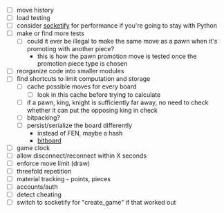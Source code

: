 - [ ] move history
- [ ] load testing
- [ ] consider [socketify][1] for performance if you're going to stay with Python
- [ ] make or find more tests
    - [ ] could it ever be illegal to make the same move as a pawn when it's promoting with another piece?
        - this is how the pawn promotion move is tested once the promotion piece type is chosen
- [ ] reorganize code into smaller modules
- [ ] find shortcuts to limit computation and storage
  - [ ] cache possible moves for every board
    - [ ] look in this cache before trying to calculate
  - [ ] if a pawn, king, knight is sufficiently far away, no need to check whether it can put the opposing king in check
  - [ ] bitpacking?
  - [ ] persist/serialize the board differently
    - instead of FEN, maybe a hash
    - [bitboard](https://blog.devgenius.io/improve-as-a-software-engineer-by-writing-a-chess-engine-c360109371aa)
- [ ] game clock
- [ ] allow disconnect/reconnect within X seconds
- [ ] enforce move limit (draw)
- [ ] threefold repetition
- [ ] material tracking - points, pieces
- [ ] accounts/auth
- [ ] detect cheating
- [ ] switch to socketify for "create_game" if that worked out

[1]: https://docs.socketify.dev/websockets-backpressure.html
